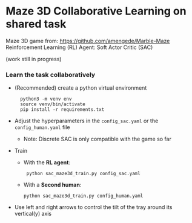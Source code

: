 # Maze 3D Collaborative Learning on shared task

Maze 3D game from: https://github.com/amengede/Marble-Maze
Reinforcement Learning (RL) Agent: Soft Actor Critic (SAC)

(work still in progress)

### Learn the task collaboratively

* (Recommended) create a python virtual environment
    
        python3 -m venv env
        source venv/bin/activate
        pip install -r requirements.txt
    
* Adjust the hyperparameters in the `config_sac.yaml` or the `config_human.yaml` file
    * Note: Discrete SAC is only compatible with the game so far
* Train
  *  With the **RL agent**:
        
          python sac_maze3d_train.py config_sac.yaml
     
  * With a **Second human**:
        
        python sac_maze3d_train.py config_human.yaml
  
* Use left and right arrows to control the tilt of the tray around its vertical(y) axis





